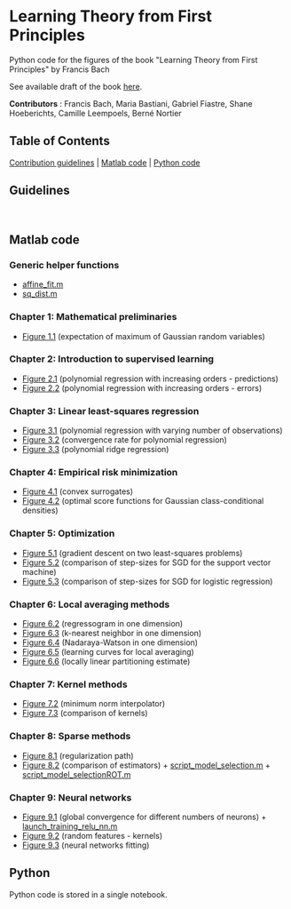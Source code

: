 # Learning Theory from First Principles
Python code for the figures of the book "Learning Theory from First Principles" by Francis Bach


See available draft of the book [here](https://www.di.ens.fr/%7Efbach/ltfp_book.pdf).

**Contributors** : Francis Bach, Maria Bastiani, Gabriel Fiastre, Shane Hoeberichts, Camille Leempoels, Berné Nortier

## Table of Contents
[Contribution guidelines](#guidelines) | [Matlab code](#matlab-code) | [Python code](#python)
<br>

## Guidelines
<br>

## Matlab code
### Generic helper functions
- [affine_fit.m](/matlab/affine_fit.m)
- [sq_dist.m](/matlab/sq_dist.m)


### Chapter 1: Mathematical preliminaries

- [Figure 1.1](matlab/expectation_of_max.m) (expectation of maximum of Gaussian random variables)


### Chapter 2: Introduction to supervised learning

- [Figure 2.1](matlab/intro_supervised_learning/polynomial_regression.m) (polynomial regression with increasing orders - predictions)
- [Figure 2.2](matlab/polynomial_regression_with_replications.m) (polynomial regression with increasing orders - errors)


### Chapter 3: Linear least-squares regression

- [Figure 3.1](matlab/least_squares/OLS_polynomals_plots.m) (polynomial regression with varying number of observations)
- [Figure 3.2](matlab/least_squares/OLS_polynomals_rates.m) (convergence rate for polynomial regression)
- [Figure 3.3](matlab/least_squares/ridge_regression.m) (polynomial ridge regression)


### Chapter 4: Empirical risk minimization

- [Figure 4.1](matlab/empirical_risk_minimization/plot_losses_theory_class.m) (convex surrogates)
- [Figure 4.2](matlab/empirical_risk_minimization/plot_binary_classification_scores.m) (optimal score functions for Gaussian class-conditional densities)


### Chapter 5: Optimization

- [Figure 5.1](matlab/optimization/grad_descent_comparison.m) (gradient descent on two least-squares problems)
- [Figure 5.2](matlab/optimization/hinge_sgd.m) (comparison of step-sizes for SGD for the support vector machine)
- [Figure 5.3](matlab/optimization/logistic_sgd_saga.m) (comparison of step-sizes for SGD for logistic regression)


### Chapter 6: Local averaging methods

- [Figure 6.2](matlab/local_averaging/regressogram.m) (regressogram in one dimension)
- [Figure 6.3](matlab/local_averaging/knn.m) (k-nearest neighbor in one dimension)
- [Figure 6.4](matlab/local_averaging/nadaraya.m) (Nadaraya-Watson in one dimension)
- [Figure 6.5](matlab/local_averaging/all_learning_curves.m) (learning curves for local averaging)
- [Figure 6.6](matlab/local_averaging/regressogram_poly.m) (locally linear partitioning estimate)


### Chapter 7: Kernel methods

- [Figure 7.2](matlab/kernels/interpolate_kernel.m) (minimum norm interpolator)
- [Figure 7.3](matlab/kernels/kernel_simulations_1d_single_plot.m) (comparison of kernels)


### Chapter 8: Sparse methods

- [Figure 8.1](matlab/model_selection/path_lasso.m) (regularization path)
- [Figure 8.2](matlab/model_selection/model_selection.m) (comparison of estimators) + [script_model_selection.m](matlab/model_selection/script_model_selection.m) +  [script_model_selectionROT.m](matlab/model_selection/script_model_selectionROT.m)


### Chapter 9: Neural networks

- [Figure 9.1](matlab/neural_networks/neural_networks_1d_testerrors.m) (global convergence for different numbers of neurons) + [launch_training_relu_nn.m](matlab/neural_networks/launch_training_relu_nn.m)
- [Figure 9.2](matlab/neural_networks/random_features_interpolation.m) (random features - kernels)
- [Figure 9.3](matlab/neural_networks/neural_networks_1d.m) (neural networks fitting)


## Python 
Python code is stored in a single notebook.
